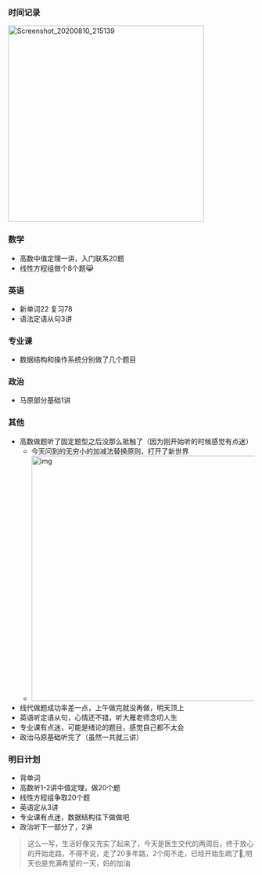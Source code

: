 ### 时间记录

<img src="https://raw.githubusercontent.com/Kong-PR/Typora-picture/master/img/Screenshot_20200810_215139.jpg" alt="Screenshot_20200810_215139" width=400 />

### 数学

- 高数中值定理一讲，入门联系20题
- 线性方程组做个8个题:joy_cat:

### 英语

- 新单词22 复习78
- 语法定语从句3讲

### 专业课

- 数据结构和操作系统分别做了几个题目

### 政治

- 马原部分基础1讲

### 其他

- 高数做题听了固定题型之后没那么抵触了（因为刚开始听的时候感觉有点迷）
  - 今天问到的无穷小的加减法替换原则，打开了新世界
  - <img src="https://raw.githubusercontent.com/Kong-PR/Typora-picture/master/img/A9125EA4D77137ABAAFE013EA09ACFE2.jpg" alt="img" width=500 />
- 线代做题成功率差一点，上午做完就没再做，明天顶上
- 英语听定语从句，心情还不错，听大雁老师念叨人生
- 专业课有点迷，可能是绪论的题目，感觉自己都不太会
- 政治马原基础听完了（虽然一共就三讲）

### 明日计划

- 背单词
- 高数听1-2讲中值定理，做20个题
- 线性方程组争取20个题
- 英语定从3讲
- 专业课有点迷，数据结构往下做做吧
- 政治听下一部分了，2讲

> 这么一写，生活好像又充实了起来了，今天是医生交代的两周后，终于放心的开始走路，不得不说，走了20多年路，2个周不走，已经开始生疏了:see_no_evil:,明天也是充满希望的一天，妈的加油